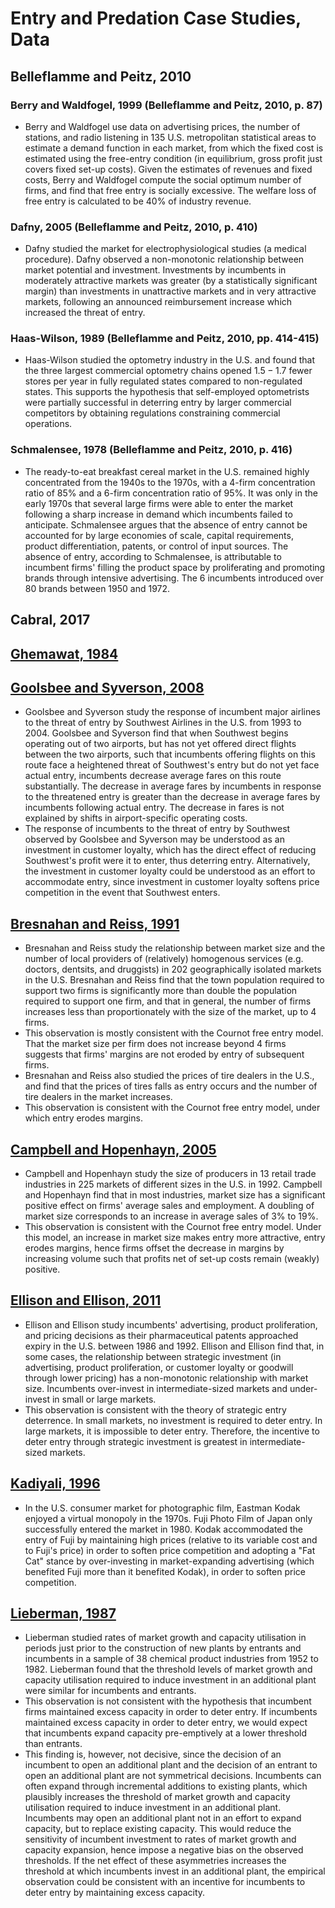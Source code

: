 # Entry and Predation Case Studies, Data

## Belleflamme and Peitz, 2010

### Berry and Waldfogel, 1999 (Belleflamme and Peitz, 2010, p. 87)
- Berry and Waldfogel use data on advertising prices, the number of stations, and radio listening in 135 U.S. metropolitan statistical areas to estimate a demand function in each market, from which the fixed cost is estimated using the free-entry condition (in equilibrium, gross profit just covers fixed set-up costs). Given the estimates of revenues and fixed costs, Berry and Waldfogel compute the social optimum number of firms, and find that free entry is socially excessive. The welfare loss of free entry is calculated to be $40\%$ of industry revenue.

### Dafny, 2005 (Belleflamme and Peitz, 2010, p. 410)
- Dafny studied the market for electrophysiological studies (a medical procedure). Dafny observed a non-monotonic relationship between market potential and investment. Investments by incumbents in moderately attractive markets was greater (by a statistically significant margin) than investments in unattractive markets and in very attractive markets, following an announced reimbursement increase which increased the threat of entry.

### Haas-Wilson, 1989 (Belleflamme and Peitz, 2010, pp. 414-415)
- Haas-Wilson studied the optometry industry in the U.S. and found that the three largest commercial optometry chains opened $1.5-1.7$ fewer stores per year in fully regulated states compared to non-regulated states. This supports the hypothesis that self-employed optometrists were partially successful in deterring entry by larger commercial competitors by obtaining regulations constraining commercial operations.

### Schmalensee, 1978 (Belleflamme and Peitz, 2010, p. 416)
- The ready-to-eat breakfast cereal market in the U.S. remained highly concentrated from the 1940s to the 1970s, with a $4$-firm concentration ratio of $85\%$ and a $6$-firm concentration ratio of $95\%$. It was only in the early 1970s that several large firms were able to enter the market following a sharp increase in demand which incumbents failed to anticipate. Schmalensee argues that the absence of entry cannot be accounted for by large economies of scale, capital requirements, product differentiation, patents, or control of input sources. The absence of entry, according to Schmalensee, is attributable to incumbent firms' filling the product space by proliferating and promoting brands through intensive advertising. The $6$ incumbents introduced over $80$ brands between 1950 and 1972.

## Cabral, 2017

## [Ghemawat, 1984](https://www.jstor.org/stable/2098506)

## [Goolsbee and Syverson, 2008](https://www.jstor.org/stable/40506218)
- Goolsbee and Syverson study the response of incumbent major airlines to the threat of entry by Southwest Airlines in the U.S. from 1993 to 2004. Goolsbee and Syverson find that when Southwest begins operating out of two airports, but has not yet offered direct flights between the two airports, such that incumbents offering flights on this route face a heightened threat of Southwest's entry but do not yet face actual entry, incumbents decrease average fares on this route substantially. The decrease in average fares by incumbents in response to the threatened entry is greater than the decrease in average fares by incumbents following actual entry. The decrease in fares is not explained by shifts in airport-specific operating costs.
- The response of incumbents to the threat of entry by Southwest observed by Goolsbee and Syverson may be understood as an investment in customer loyalty, which has the direct effect of reducing Southwest's profit were it to enter, thus deterring entry. Alternatively, the investment in customer loyalty could be understood as an effort to accommodate entry, since investment in customer loyalty softens price competition in the event that Southwest enters.

## [Bresnahan and Reiss, 1991](https://www.jstor.org/stable/2937655)
- Bresnahan and Reiss study the relationship between market size and the number of local providers of (relatively) homogenous services (e.g. doctors, dentsits, and druggists) in 202 geographically isolated markets in the U.S. Bresnahan and Reiss find that the town population required to support two firms is significantly more than double the population required to support one firm, and that in general, the number of firms increases less than proportionately with the size of the market, up to $4$ firms.
- This observation is mostly consistent with the Cournot free entry model. That the market size per firm does not increase beyond $4$ firms suggests that firms' margins are not eroded by entry of subsequent firms.
- Bresnahan and Reiss also studied the prices of tire dealers in the U.S., and find that the prices of tires falls as entry occurs and the number of tire dealers in the market increases.
- This observation is consistent with the Cournot free entry model, under which entry erodes margins.

## [Campbell and Hopenhayn, 2005](https://www.jstor.org/stable/3569752)
- Campbell and Hopenhayn study the size of producers in 13 retail trade industries in 225 markets of different sizes in the U.S. in 1992. Campbell and Hopenhayn find that in most industries, market size has a significant positive effect on firms' average sales and employment. A doubling of market size corresponds to an increase in average sales of $3\%$ to $19\%$.
- This observation is consistent with the Cournot free entry model. Under this model, an increase in market size makes entry more attractive, entry erodes margins, hence firms offset the decrease in margins by increasing volume such that profits net of set-up costs remain (weakly) positive.

## [Ellison and Ellison, 2011](https://www.jstor.org/stable/41237170)
- Ellison and Ellison study incumbents' advertising, product proliferation, and pricing decisions as their pharmaceutical patents approached expiry in the U.S. between 1986 and 1992. Ellison and Ellison find that, in some cases, the relationship between strategic investment (in advertising, product proliferation, or customer loyalty or goodwill through lower pricing) has a non-monotonic relationship with market size. Incumbents over-invest in intermediate-sized markets and under-invest in small or large markets.
- This observation is consistent with the theory of strategic entry deterrence. In small markets, no investment is required to deter entry. In large markets, it is impossible to deter entry. Therefore, the incentive to deter entry through strategic investment is greatest in intermediate-sized markets.

## [Kadiyali, 1996](https://www.jstor.org/stable/2555839)
- In the U.S. consumer market for photographic film, Eastman Kodak enjoyed a virtual monopoly in the 1970s. Fuji Photo Film of Japan only successfully entered the market in 1980. Kodak accommodated the entry of Fuji by maintaining high prices (relative to its variable cost and to Fuji's price) in order to soften price competition and adopting a "Fat Cat" stance by over-investing in market-expanding advertising (which benefited Fuji more than it benefited Kodak), in order to soften price competition.

## [Lieberman, 1987](https://www.jstor.org/stable/2098590)
- Lieberman studied rates of market growth and capacity utilisation in periods just prior to the construction of new plants by entrants and incumbents in a sample of $38$ chemical product industries from 1952 to 1982. Lieberman found that the threshold levels of market growth and capacity utilisation required to induce investment in an additional plant were similar for incumbents and entrants.
- This observation is not consistent with the hypothesis that incumbent firms maintained excess capacity in order to deter entry. If incumbents maintained excess capacity in order to deter entry, we would expect that incumbents expand capacity pre-emptively at a lower threshold than entrants.
- This finding is, however, not decisive, since the decision of an incumbent to open an additional plant and the decision of an entrant to open an additional plant are not symmetrical decisions. Incumbents can often expand through incremental additions to existing plants, which plausibly increases the threshold of market growth and capacity utilisation required to induce investment in an additional plant. Incumbents may open an additional plant not in an effort to expand capacity, but to replace existing capacity. This would reduce the sensitivity of incumbent investment to rates of market growth and capacity expansion, hence impose a negative bias on the observed thresholds. If the net effect of these asymmetries increases the threshold at which incumbents invest in an additional plant, the empirical observation could be consistent with an incentive for incumbents to deter entry by maintaining excess capacity.